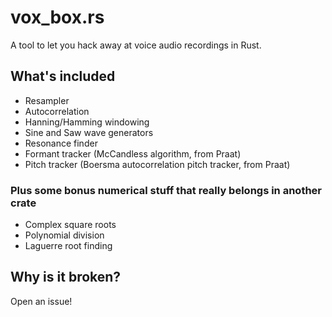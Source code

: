 # vox_box.rs

A tool to let you hack away at voice audio recordings in Rust.

## What's included

* Resampler
* Autocorrelation
* Hanning/Hamming windowing
* Sine and Saw wave generators
* Resonance finder
* Formant tracker (McCandless algorithm, from Praat)
* Pitch tracker (Boersma autocorrelation pitch tracker, from Praat)

### Plus some bonus numerical stuff that really belongs in another crate

* Complex square roots
* Polynomial division
* Laguerre root finding

## Why is it broken?

Open an issue!
